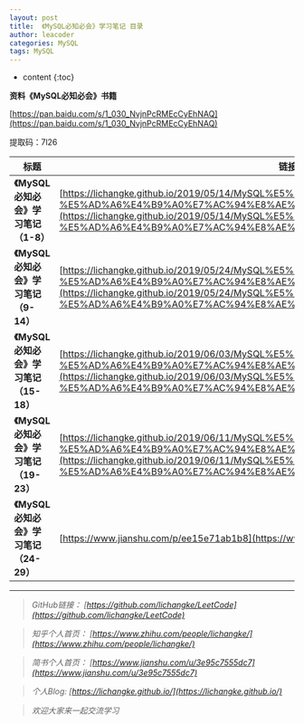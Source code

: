 ```yaml
---
layout: post
title:  《MySQL必知必会》学习笔记 目录
author: leacoder
categories: MySQL 
tags: MySQL
---
```


* content
{:toc}




**资料《MySQL必知必会》书籍**

[https://pan.baidu.com/s/1_030_NvjnPcRMEcCyEhNAQ](https://pan.baidu.com/s/1_030_NvjnPcRMEcCyEhNAQ)

提取码：7l26


|标题|链接|
|----|----|
|**《MySQL必知必会》学习笔记（1-8）**|[https://lichangke.github.io/2019/05/14/MySQL%E5%BF%85%E7%9F%A5%E5%BF%85%E4%BC%9A-%E5%AD%A6%E4%B9%A0%E7%AC%94%E8%AE%B0-1-8/](https://lichangke.github.io/2019/05/14/MySQL%E5%BF%85%E7%9F%A5%E5%BF%85%E4%BC%9A-%E5%AD%A6%E4%B9%A0%E7%AC%94%E8%AE%B0-1-8/)|
|**《MySQL必知必会》学习笔记（9-14）**|[https://lichangke.github.io/2019/05/24/MySQL%E5%BF%85%E7%9F%A5%E5%BF%85%E4%BC%9A-%E5%AD%A6%E4%B9%A0%E7%AC%94%E8%AE%B0-9-14/](https://lichangke.github.io/2019/05/24/MySQL%E5%BF%85%E7%9F%A5%E5%BF%85%E4%BC%9A-%E5%AD%A6%E4%B9%A0%E7%AC%94%E8%AE%B0-9-14/)|
|**《MySQL必知必会》学习笔记（15-18）**|[https://lichangke.github.io/2019/06/03/MySQL%E5%BF%85%E7%9F%A5%E5%BF%85%E4%BC%9A-%E5%AD%A6%E4%B9%A0%E7%AC%94%E8%AE%B0-15-18/](https://lichangke.github.io/2019/06/03/MySQL%E5%BF%85%E7%9F%A5%E5%BF%85%E4%BC%9A-%E5%AD%A6%E4%B9%A0%E7%AC%94%E8%AE%B0-15-18/)|
|**《MySQL必知必会》学习笔记（19-23）**|[https://lichangke.github.io/2019/06/11/MySQL%E5%BF%85%E7%9F%A5%E5%BF%85%E4%BC%9A-%E5%AD%A6%E4%B9%A0%E7%AC%94%E8%AE%B0-19-23/](https://lichangke.github.io/2019/06/11/MySQL%E5%BF%85%E7%9F%A5%E5%BF%85%E4%BC%9A-%E5%AD%A6%E4%B9%A0%E7%AC%94%E8%AE%B0-19-23/)|
|**《MySQL必知必会》学习笔记（24-29）**|[https://www.jianshu.com/p/ee15e71ab1b8](https://www.jianshu.com/p/ee15e71ab1b8)|




----
>*GitHub链接：*
>*[https://github.com/lichangke/LeetCode](https://github.com/lichangke/LeetCode)*

>*知乎个人首页：*
>*[https://www.zhihu.com/people/lichangke/](https://www.zhihu.com/people/lichangke/)*

>*简书个人首页：*
>*[https://www.jianshu.com/u/3e95c7555dc7](https://www.jianshu.com/u/3e95c7555dc7)*

>*个人Blog:*
>*[https://lichangke.github.io/](https://lichangke.github.io/)*

>*欢迎大家来一起交流学习*